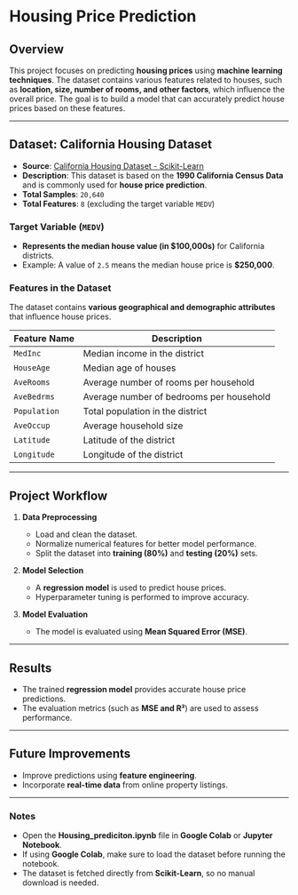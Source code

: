 # **Housing Price Prediction**

## **Overview**
This project focuses on predicting **housing prices** using **machine learning techniques**. The dataset contains various features related to houses, such as **location, size, number of rooms, and other factors**, which influence the overall price. The goal is to build a model that can accurately predict house prices based on these features.

---

## **Dataset: California Housing Dataset**
- **Source**: [California Housing Dataset - Scikit-Learn](https://scikit-learn.org/stable/datasets/real_world.html#california-housing-dataset)  
- **Description**: This dataset is based on the **1990 California Census Data** and is commonly used for **house price prediction**.  
- **Total Samples**: `20,640`  
- **Total Features**: `8` (excluding the target variable `MEDV`)  

### **Target Variable (`MEDV`)**
- **Represents the median house value (in $100,000s)** for California districts.
- Example: A value of `2.5` means the median house price is **$250,000**.

### **Features in the Dataset**
The dataset contains **various geographical and demographic attributes** that influence house prices.

| Feature Name   | Description |
|---------------|------------|
| `MedInc`      | Median income in the district |
| `HouseAge`    | Median age of houses |
| `AveRooms`    | Average number of rooms per household |
| `AveBedrms`   | Average number of bedrooms per household |
| `Population`  | Total population in the district |
| `AveOccup`    | Average household size |
| `Latitude`    | Latitude of the district |
| `Longitude`   | Longitude of the district |

---

## **Project Workflow**
1. **Data Preprocessing**  
   - Load and clean the dataset.  
   - Normalize numerical features for better model performance.  
   - Split the dataset into **training (80%)** and **testing (20%)** sets.  

2. **Model Selection**  
   - A **regression model** is used to predict house prices.  
   - Hyperparameter tuning is performed to improve accuracy.  

3. **Model Evaluation**  
   - The model is evaluated using **Mean Squared Error (MSE)**.  

---

## **Results**
- The trained **regression model** provides accurate house price predictions.  
- The evaluation metrics (such as **MSE and R²**) are used to assess performance.  

---

## **Future Improvements**
- Improve predictions using **feature engineering**.  
- Incorporate **real-time data** from online property listings.  

---

### **Notes**
- Open the **Housing_prediciton.ipynb** file in **Google Colab** or **Jupyter Notebook**. 
- If using **Google Colab**, make sure to load the dataset before running the notebook.  
- The dataset is fetched directly from **Scikit-Learn**, so no manual download is needed.  
